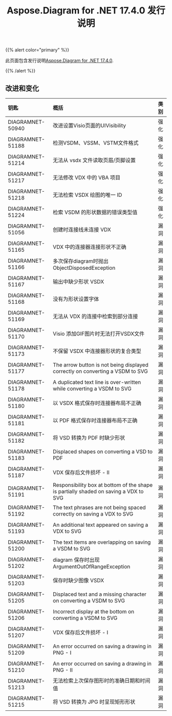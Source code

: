 ﻿---
title: Aspose.Diagram for .NET 17.4.0 发行说明
type: docs
weight: 90
url: /zh/net/aspose-diagram-for-net-17-4-0-release-notes/
---
{{% alert color="primary" %}} 

此页面包含发行说明[Aspose.Diagram for .NET 17.4.0](https://www.nuget.org/packages/Aspose.Diagram/17.4.0).

{{% /alert %}} 
## **改进和变化**

|**钥匙**|**概括**|**类别**|
|:- |:- |:- |
|DIAGRAMNET-50940|改进设置Visio页面的UIVisibility|强化|
|DIAGRAMNET-51188|检测VSDM、VSSM、VSTM文件格式|强化|
|DIAGRAMNET-51214|无法从 vsdx 文件读取页眉/页脚设置|强化|
|DIAGRAMNET-51217|无法修改 VDX 中的 VBA 项目|强化|
|DIAGRAMNET-51218|无法检索 VSDX 绘图的唯一 ID|强化|
|DIAGRAMNET-51224|检索 VSDM 的形状数据的错误类型值|强化|
|DIAGRAMNET-51056|创建时连接线未连接 VDX|漏洞|
|DIAGRAMNET-51165|VDX 中的连接器连接形状不正确|漏洞|
|DIAGRAMNET-51166|多次保存diagram时抛出ObjectDisposedException|漏洞|
|DIAGRAMNET-51167|输出中缺少形状 VSDX|漏洞|
|DIAGRAMNET-51168|没有为形状设置字体|漏洞|
|DIAGRAMNET-51169|无法从 VDX 的连接中检索到部分连接|漏洞|
|DIAGRAMNET-51170|Visio 添加GIF图片时无法打开VSDX文件|漏洞|
|DIAGRAMNET-51173|不保留 VSDX 中连接器形状的复合类型|漏洞|
|DIAGRAMNET-51177|The arrow button is not being displayed correctly on converting a VSDM to SVG|漏洞|
|DIAGRAMNET-51178|A duplicated text line is over-written while converting a VSDM to SVG|漏洞|
|DIAGRAMNET-51180|以 VSDX 格式保存时连接器布局不正确|漏洞|
|DIAGRAMNET-51181|以 PDF 格式保存时连接器布局不正确|漏洞|
|DIAGRAMNET-51182|将 VSD 转换为 PDF 时缺少形状|漏洞|
|DIAGRAMNET-51183|Displaced shapes on converting a VSD to PDF|漏洞|
|DIAGRAMNET-51187|VDX 保存后文件损坏 - II|漏洞|
|DIAGRAMNET-51191|Responsibility box at bottom of the shape is partially shaded on saving a VDX to SVG|漏洞|
|DIAGRAMNET-51192|The text phrases are not being spaced correctly on saving a VDX to SVG|漏洞|
|DIAGRAMNET-51193|An additional text appeared on saving a VDX to SVG|漏洞|
|DIAGRAMNET-51200|The text items are overlapping on saving a VSDM to SVG|漏洞|
|DIAGRAMNET-51202|diagram 保存时出现 ArgumentOutOfRangeException|漏洞|
|DIAGRAMNET-51203|保存时缺少图像 VSDX|漏洞|
|DIAGRAMNET-51205|Displaced text and a missing character on converting a VSDM to SVG|漏洞|
|DIAGRAMNET-51206|Incorrect display at the bottom on converting a VSDM to SVG|漏洞|
|DIAGRAMNET-51207|VDX 保存后文件损坏 - I|漏洞|
|DIAGRAMNET-51209|An error occurred on saving a drawing in PNG - I|漏洞|
|DIAGRAMNET-51210|An error occurred on saving a drawing in PNG - II|漏洞|
|DIAGRAMNET-51213|无法检索上次保存图形时的准确日期和时间值|漏洞|
|DIAGRAMNET-51215|将 VSD 转换为 JPG 时呈现矩形形状|漏洞|

